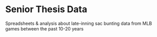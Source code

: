 # Senior Thesis Data
Spreadsheets & analysis about late-inning sac bunting data from MLB games between the past 10-20 years